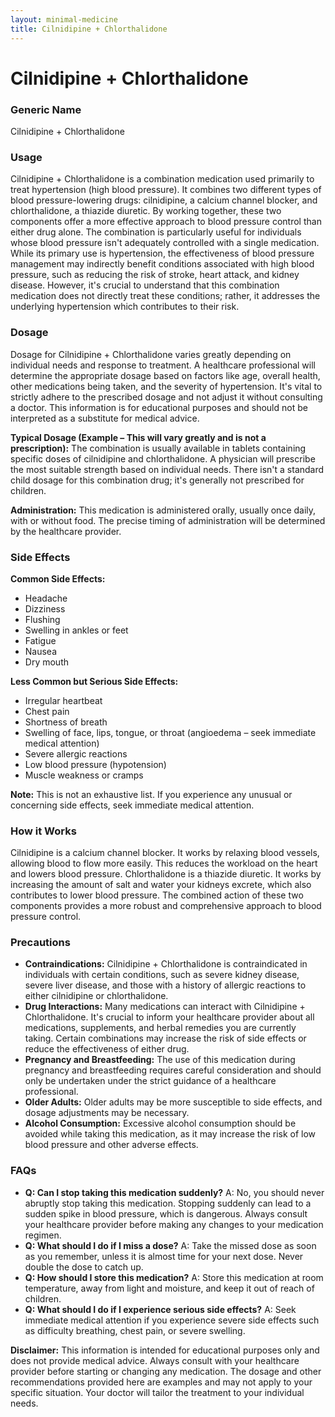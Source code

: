 ```yaml
---
layout: minimal-medicine
title: Cilnidipine + Chlorthalidone
---
```


# Cilnidipine + Chlorthalidone
### Generic Name
Cilnidipine + Chlorthalidone


### Usage

Cilnidipine + Chlorthalidone is a combination medication used primarily to treat hypertension (high blood pressure).  It combines two different types of blood pressure-lowering drugs: cilnidipine, a calcium channel blocker, and chlorthalidone, a thiazide diuretic.  By working together, these two components offer a more effective approach to blood pressure control than either drug alone. The combination is particularly useful for individuals whose blood pressure isn't adequately controlled with a single medication.  While its primary use is hypertension, the effectiveness of blood pressure management may indirectly benefit conditions associated with high blood pressure, such as reducing the risk of stroke, heart attack, and kidney disease.  However, it's crucial to understand that this combination medication does not directly treat these conditions; rather, it addresses the underlying hypertension which contributes to their risk.


### Dosage

Dosage for Cilnidipine + Chlorthalidone varies greatly depending on individual needs and response to treatment.  A healthcare professional will determine the appropriate dosage based on factors like age, overall health, other medications being taken, and the severity of hypertension.  It's vital to strictly adhere to the prescribed dosage and not adjust it without consulting a doctor.  This information is for educational purposes and should not be interpreted as a substitute for medical advice.

**Typical Dosage (Example – This will vary greatly and is not a prescription):** The combination is usually available in tablets containing specific doses of cilnidipine and chlorthalidone. A physician will prescribe the most suitable strength based on individual needs.  There isn't a standard child dosage for this combination drug; it's generally not prescribed for children.

**Administration:**  This medication is administered orally, usually once daily, with or without food.  The precise timing of administration will be determined by the healthcare provider.


### Side Effects

**Common Side Effects:**

* Headache
* Dizziness
* Flushing
* Swelling in ankles or feet
* Fatigue
* Nausea
* Dry mouth

**Less Common but Serious Side Effects:**

* Irregular heartbeat
* Chest pain
* Shortness of breath
* Swelling of face, lips, tongue, or throat (angioedema – seek immediate medical attention)
* Severe allergic reactions
* Low blood pressure (hypotension)
* Muscle weakness or cramps

**Note:**  This is not an exhaustive list.  If you experience any unusual or concerning side effects, seek immediate medical attention.


### How it Works

Cilnidipine is a calcium channel blocker. It works by relaxing blood vessels, allowing blood to flow more easily.  This reduces the workload on the heart and lowers blood pressure.  Chlorthalidone is a thiazide diuretic.  It works by increasing the amount of salt and water your kidneys excrete, which also contributes to lower blood pressure.  The combined action of these two components provides a more robust and comprehensive approach to blood pressure control.


### Precautions

* **Contraindications:** Cilnidipine + Chlorthalidone is contraindicated in individuals with certain conditions, such as severe kidney disease, severe liver disease, and those with a history of allergic reactions to either cilnidipine or chlorthalidone.
* **Drug Interactions:** Many medications can interact with Cilnidipine + Chlorthalidone.  It's crucial to inform your healthcare provider about all medications, supplements, and herbal remedies you are currently taking.  Certain combinations may increase the risk of side effects or reduce the effectiveness of either drug.
* **Pregnancy and Breastfeeding:** The use of this medication during pregnancy and breastfeeding requires careful consideration and should only be undertaken under the strict guidance of a healthcare professional.
* **Older Adults:** Older adults may be more susceptible to side effects, and dosage adjustments may be necessary.
* **Alcohol Consumption:** Excessive alcohol consumption should be avoided while taking this medication, as it may increase the risk of low blood pressure and other adverse effects.

### FAQs

* **Q: Can I stop taking this medication suddenly?** A: No, you should never abruptly stop taking this medication.  Stopping suddenly can lead to a sudden spike in blood pressure, which is dangerous.  Always consult your healthcare provider before making any changes to your medication regimen.
* **Q: What should I do if I miss a dose?** A: Take the missed dose as soon as you remember, unless it is almost time for your next dose.  Never double the dose to catch up.
* **Q: How should I store this medication?** A: Store this medication at room temperature, away from light and moisture, and keep it out of reach of children.
* **Q: What should I do if I experience serious side effects?** A: Seek immediate medical attention if you experience severe side effects such as difficulty breathing, chest pain, or severe swelling.


**Disclaimer:** This information is intended for educational purposes only and does not provide medical advice.  Always consult with your healthcare provider before starting or changing any medication.  The dosage and other recommendations provided here are examples and may not apply to your specific situation.  Your doctor will tailor the treatment to your individual needs.
